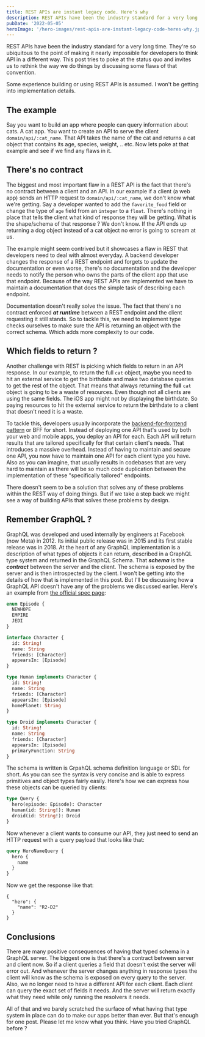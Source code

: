```yaml
---
title: REST APIs are instant legacy code. Here's why
description: REST APIs have been the industry standard for a very long time. They're so ubiquitous to the point of making it nearly impossible for developers to think API in a different way. This post tries to poke at the status quo and invites us to rethink the way we do things by discussing some flaws of that convention.
pubDate: '2022-05-05'
heroImage: '/hero-images/rest-apis-are-instant-legacy-code-heres-why.jpg'
---
```


REST APIs have been the industry standard for a very long time. They're so ubiquitous to the point of making it nearly impossible for developers to think API in a different way. This post tries to poke at the status quo and invites us to rethink the way we do things by discussing some flaws of that convention.

Some experience building or using REST APIs is assumed. I won't be getting into implementation details.

## The example

Say you want to build an app where people can query information about cats. A cat app. You want to create an API to serve the client `domain/api/:cat_name`. That API takes the name of the cat and returns a cat object that contains its age, species, weight, .. etc. Now lets poke at that example and see if we find any flaws in it.

## There's no contract

The biggest and most important flaw in a REST API is the fact that there's no contract between a client and an API. In our example if a client (a web app) sends an HTTP request to `domain/api/:cat_name`, we don't know what we're getting. Say a developer wanted to add the `favorite_food` field or change the type of `age` field from an `integer` to a `float`. There's nothing in place that tells the client what kind of response they will be getting. What is the shape/schema of that response ? We don't know. If the API ends up returning a dog object instead of a cat object no error is going to scream at us.

The example might seem contrived but it showcases a flaw in REST that developers need to deal with almost everyday. A backend developer changes the response of a REST endpoint and forgets to update the documentation or even worse, there's no documentation and the developer needs to notify the person who owns the parts of the client app that use that endpoint. Because of the way REST APIs are implemented we have to maintain a documentation that does the simple task of describing each endpoint.

Documentation doesn't really solve the issue. The fact that there's no contract enforced **_at runtime_** between a REST endpoint and the client requesting it still stands. So to tackle this, we need to implement type checks ourselves to make sure the API is returning an object with the correct schema. Which adds more complexity to our code.

## Which fields to return ?

Another challenge with REST is picking which fields to return in an API response. In our example, to return the full `cat` object, maybe you need to hit an external service to get the birthdate and make two database queries to get the rest of the object. That means that always returning the **full** `cat` object is going to be a waste of resources. Even though not all clients are using the same fields. The iOS app might not by displaying the birthdate. So paying resources to hit the external service to return the birthdate to a client that doesn't need it is a waste.

To tackle this, developers usually incorporate the [backend-for-frontend pattern](https://docs.microsoft.com/en-us/azure/architecture/patterns/backends-for-frontends) or BFF for short. Instead of deploying one API that's used by both your web and mobile apps, you deploy an API for each. Each API will return results that are tailored specifically for that certain client's needs. That introduces a massive overhead. Instead of having to maintain and secure one API, you now have to maintain one API for each client type you have. Also as you can imagine, that usually results in codebases that are very hard to maintain as there will be so much code duplication between the implementation of these "specifically tailored" endpoints.

There doesn't seem to be a solution that solves any of these problems within the REST way of doing things. But if we take a step back we might see a way of building APIs that solves these problems by design.

## Remember GraphQL ?

GraphQL was developed and used internally by engineers at Facebook (now Meta) in 2012. Its initial public release was in 2015 and its first stable release was in 2018. At the heart of any GraphQL implementation is a description of what types of objects it can return, described in a GraphQL type system and returned in the GraphQL Schema. That **_schema_** is the **_contract_** between the server and the client. The schema is exposed by the server and is then introspected by the client. I won't be getting into the details of how that is implemented in this post. But I'll be discussing how a GraphQL API doesn't have any of the problems we discussed earlier. Here's an example from [the official spec page](https://github.com/graphql/graphql-spec):

```graphql
enum Episode {
  NEWHOPE
  EMPIRE
  JEDI
}

interface Character {
  id: String!
  name: String
  friends: [Character]
  appearsIn: [Episode]
}

type Human implements Character {
  id: String!
  name: String
  friends: [Character]
  appearsIn: [Episode]
  homePlanet: String
}

type Droid implements Character {
  id: String!
  name: String
  friends: [Character]
  appearsIn: [Episode]
  primaryFunction: String
}
```

The schema is written is GrpahQL schema definition language or SDL for short. As you can see the syntax is very concise and is able to express primitives and object types fairly easily. Here's how we can express how these objects can be queried by clients:

```graphql
type Query {
  hero(episode: Episode): Character
  human(id: String!): Human
  droid(id: String!): Droid
}
```

Now whenever a client wants to consume our API, they just need to send an HTTP request with a query payload that looks like that:

```graphql
query HeroNameQuery {
  hero {
    name
  }
}
```

Now we get the response like that:

```
{
  "hero": {
    "name": "R2-D2"
  }
}
```

## Conclusions

There are many positive consequences of having that typed schema in a GraphQL server.
The biggest one is that there's a contract between server and client now. So if a client queries a field that doesn't exist the server will error out. And whenever the server changes anything in response types the client will know as the schema is exposed on every query to the server.
Also, we no longer need to have a different API for each client. Each client can query the exact set of fields it needs. And the server will return exactly what they need while only running the resolvers it needs.

All of that and we barely scratched the surface of what having that type system in place can do to make our apps better than ever. But that's enough for one post. Please let me know what you think. Have you tried GraphQL before ?
